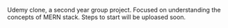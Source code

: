 Udemy clone, a second year group project. Focused on understanding the concepts of MERN stack. Steps to start will be uploased soon.
